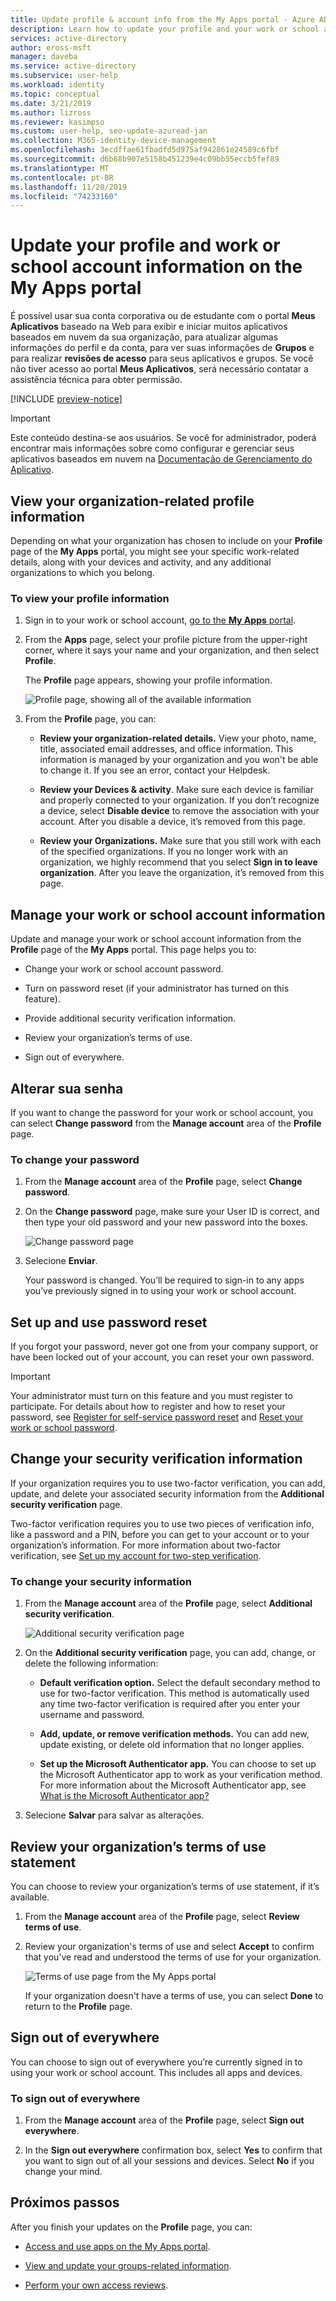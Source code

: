 ```yaml
---
title: Update profile & account info from the My Apps portal - Azure AD
description: Learn how to update your profile and your work or school account information, including changing your password, turning on password reset, updating your security verification methods, viewing your organization's terms of use statement, and signing out of everywhere you've signed in using your work or school account.
services: active-directory
author: eross-msft
manager: daveba
ms.service: active-directory
ms.subservice: user-help
ms.workload: identity
ms.topic: conceptual
ms.date: 3/21/2019
ms.author: lizross
ms.reviewer: kasimpso
ms.custom: user-help, seo-update-azuread-jan
ms.collection: M365-identity-device-management
ms.openlocfilehash: 3ecdffae61fbadfd5d975af942861e24589c6fbf
ms.sourcegitcommit: d6b68b907e5158b451239e4c09bb55eccb5fef89
ms.translationtype: MT
ms.contentlocale: pt-BR
ms.lasthandoff: 11/20/2019
ms.locfileid: "74233160"
---
```

# <a name="update-your-profile-and-work-or-school-account-information-on-the-my-apps-portal"></a>Update your profile and work or school account information on the My Apps portal

É possível usar sua conta corporativa ou de estudante com o portal **Meus Aplicativos** baseado na Web para exibir e iniciar muitos aplicativos baseados em nuvem da sua organização, para atualizar algumas informações do perfil e da conta, para ver suas informações de **Grupos** e para realizar **revisões de acesso** para seus aplicativos e grupos. Se você não tiver acesso ao portal **Meus Aplicativos**, será necessário contatar a assistência técnica para obter permissão.

[!INCLUDE [preview-notice](../../../includes/active-directory-end-user-my-apps-portal.md)]

>[!Important]
>Este conteúdo destina-se aos usuários. Se você for administrador, poderá encontrar mais informações sobre como configurar e gerenciar seus aplicativos baseados em nuvem na [Documentação de Gerenciamento do Aplicativo](https://docs.microsoft.com/azure/active-directory/manage-apps).

## <a name="view-your-organization-related-profile-information"></a>View your organization-related profile information

Depending on what your organization has chosen to include on your **Profile** page of the **My Apps** portal, you might see your specific work-related details, along with your devices and activity, and any additional organizations to which you belong.

### <a name="to-view-your-profile-information"></a>To view your profile information

1. Sign in to your work or school account, [go to the **My Apps** portal](my-apps-portal-end-user-access.md).

2. From the **Apps** page, select your profile picture from the upper-right corner, where it says your name and your organization, and then select **Profile**.

    The **Profile** page appears, showing your profile information.

    ![Profile page, showing all of the available information](media/my-apps-portal/my-apps-portal-profile-page.png)

3. From the **Profile** page, you can:

    - **Review your organization-related details.** View your photo, name, title, associated email addresses, and office information. This information is managed by your organization and you won't be able to change it. If you see an error, contact your Helpdesk.

    - **Review your Devices & activity**. Make sure each device is familiar and properly connected to your organization. If you don’t recognize a device, select **Disable device** to remove the association with your account. After you disable a device, it’s removed from this page.

    - **Review your Organizations.** Make sure that you still work with each of the specified organizations. If you no longer work with an organization, we highly recommend that you select **Sign in to leave organization**. After you leave the organization, it’s removed from this page.

## <a name="manage-your-work-or-school-account-information"></a>Manage your work or school account information

Update and manage your work or school account information from the **Profile** page of the **My Apps** portal. This page helps you to:

- Change your work or school account password.

- Turn on password reset (if your administrator has turned on this feature).

- Provide additional security verification information.

- Review your organization’s terms of use.

- Sign out of everywhere.

## <a name="change-your-password"></a>Alterar sua senha

If you want to change the password for your work or school account, you can select **Change password** from the **Manage account** area of the **Profile** page.

### <a name="to-change-your-password"></a>To change your password

1. From the **Manage account** area of the **Profile** page, select **Change password**.

2. On the **Change password** page, make sure your User ID is correct, and then type your old password and your new password into the boxes.

    ![Change password page](media/my-apps-portal/my-apps-portal-change-password-page.png)

3. Selecione **Enviar**.

    Your password is changed. You’ll be required to sign-in to any apps you’ve previously signed in to using your work or school account.

## <a name="set-up-and-use-password-reset"></a>Set up and use password reset

If you forgot your password, never got one from your company support, or have been locked out of your account, you can reset your own password.

>[!Important]
>Your administrator must turn on this feature and you must register to participate. For details about how to register and how to reset your password, see [Register for self-service password reset](active-directory-passwords-reset-register.md) and [Reset your work or school password](active-directory-passwords-update-your-own-password.md).

## <a name="change-your-security-verification-information"></a>Change your security verification information

If your organization requires you to use two-factor verification, you can add, update, and delete your associated security information from the **Additional security verification** page.

Two-factor verification requires you to use two pieces of verification info, like a password and a PIN, before you can get to your account or to your organization’s information. For more information about two-factor verification, see [Set up my account for two-step verification](multi-factor-authentication-end-user-first-time.md).

### <a name="to-change-your-security-information"></a>To change your security information

1. From the **Manage account** area of the **Profile** page, select **Additional security verification**.

    ![Additional security verification page](media/my-apps-portal/my-apps-portal-additional-verification-page.png)

2. On the **Additional security verification** page, you can add, change, or delete the following information:

    - **Default verification option.** Select the default secondary method to use for two-factor verification. This method is automatically used any time two-factor verification is required after you enter your username and password.

    - **Add, update, or remove verification methods.** You can add new, update existing, or delete old information that no longer applies.

    - **Set up the Microsoft Authenticator app.** You can choose to set up the Microsoft Authenticator app to work as your verification method. For more information about the Microsoft Authenticator app, see [What is the Microsoft Authenticator app?](user-help-auth-app-overview.md)

3. Selecione **Salvar** para salvar as alterações.

## <a name="review-your-organizations-terms-of-use-statement"></a>Review your organization’s terms of use statement

You can choose to review your organization’s terms of use statement, if it’s available.

1. From the **Manage account** area of the **Profile** page, select **Review terms of use**.

2. Review your organization's terms of use and select **Accept** to confirm that you've read and understood the terms of use for your organization.

    ![Terms of use page from the My Apps portal](media/my-apps-portal/my-apps-portal-tou-page.png)

    If your organization doesn't have a terms of use, you can select **Done** to return to the **Profile** page.

## <a name="sign-out-of-everywhere"></a>Sign out of everywhere

You can choose to sign out of everywhere you’re currently signed in to using your work or school account. This includes all apps and devices.

### <a name="to-sign-out-of-everywhere"></a>To sign out of everywhere

1. From the **Manage account** area of the **Profile** page, select **Sign out everywhere**.

2. In the **Sign out everywhere** confirmation box, select **Yes** to confirm that you want to sign out of all your sessions and devices. Select **No** if you change your mind.

## <a name="next-steps"></a>Próximos passos

After you finish your updates on the **Profile** page, you can:

- [Access and use apps on the My Apps portal](my-apps-portal-end-user-access.md).

- [View and update your groups-related information](my-apps-portal-end-user-groups.md).

- [Perform your own access reviews](my-apps-portal-end-user-access-reviews.md).
